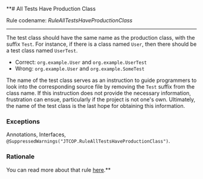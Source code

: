 **# All Tests Have Production Class

Rule codename: _RuleAllTestsHaveProductionClass_
___
The test class should have the same name as the production class, with the
suffix `Test`. For instance, if there is a class named `User`, then there should
be a test class named `UserTest`.

* Correct: `org.example.User` and `org.example.UserTest`
* Wrong: `org.example.User` and `org.example.SomeTest`

The name of the test class serves as an instruction to guide programmers to look
into the corresponding source file by removing the `Test` suffix from the class
name. If this instruction does not provide the necessary information,
frustration can ensue, particularly if the project is not one's own. Ultimately,
the name of the test class is the last hope for obtaining this information.

### Exceptions

Annotations, Interfaces,
`@SuppressedWarnings("JTCOP.RuleAllTestsHaveProductionClass")`.

### Rationale

You can read more about that
rule [here](https://www.yegor256.com/2023/01/19/layout-of-tests.html#test-classes).**